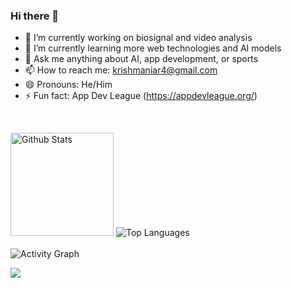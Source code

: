### Hi there 👋

- 🔭 I’m currently working on biosignal and video analysis 
- 🌱 I’m currently learning more web technologies and AI models 
- 💬 Ask me anything about AI, app development, or sports
- 📫 How to reach me: krishmaniar4@gmail.com
- 😄 Pronouns: He/Him
- ⚡ Fun fact: App Dev League (https://appdevleague.org/)

<br>
<p>
  <img height="165" src="https://github-readme-stats.vercel.app/api?username=krinetic1234&count_private=true&include_all_commits=true&show_icons=true&theme=algolia" alt="Github Stats" />
  <img src="https://github-readme-stats.vercel.app/api/top-langs/?username=krinetic1234&layout=compact&theme=algolia" alt="Top Languages" />
  <br>
  <br>
  <img src="https://activity-graph.herokuapp.com/graph?username=krinetic1234&bg_color=0D1117&color=5BCDEC&line=5BCDEC&point=FFFFFF&hide_border=true" alt="Activity Graph" />
</p>

![](https://komarev.com/ghpvc/?username=your-github-username&color=green)
